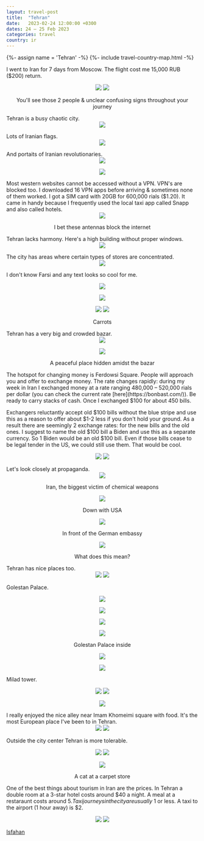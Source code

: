 ```yaml
---
layout: travel-post
title:  "Tehran"
date:   2023-02-24 12:00:00 +0300
dates: 24 – 25 Feb 2023
categories: travel
country: ir
---
```

{%- assign name = 'Tehran' -%}
{%- include travel-country-map.html -%}

I went to Iran for 7 days from Moscow. The flight cost me 15,000 RUB ($200) return.
<center>
    <div class="side-by-side">
        <img src="{{site.baseurl}}/assets/img/tehran/1.jpg" />
        <img src="{{site.baseurl}}/assets/img/tehran/2.jpg" />
    </div>
    <p class="image-label">
    You'll see those 2 people & unclear confusing signs throughout your journey
    </p>
</center>
Tehran is a busy chaotic city.
<center>
<img src="{{site.baseurl}}/assets/img/tehran/4.jpg" />
<p class="image-label">
</p>
</center>
Lots of Iranian flags.
<center>
<img src="{{site.baseurl}}/assets/img/tehran/3.jpg" />
<p class="image-label">
</p>
</center>
And portaits of Iranian revolutionaries.
<center>
<img src="{{site.baseurl}}/assets/img/tehran/5.jpg" />
<p class="image-label">
</p>
</center>
<center>
<img src="{{site.baseurl}}/assets/img/tehran/30.jpg" />
<p class="image-label">
</p>
</center>
Most western websites cannot be accessed without a VPN. VPN's are blocked too. I downloaded 16 VPN apps before arriving & sometimes none of them worked. I got a SIM card with 20GB for 600,000 rials ($1.20). It came in handy because I frequently used the local taxi app called Snapp and also called hotels.
<center>
<img src="{{site.baseurl}}/assets/img/tehran/6.jpg" />
<p class="image-label">
I bet these antennas block the internet
</p>
</center>
Tehran lacks harmony. Here's a high building without proper windows.
<center>
<img src="{{site.baseurl}}/assets/img/tehran/7.jpg" />
<p class="image-label">
</p>
</center>
The city has areas where certain types of stores are concentrated. 
<center>
<img src="{{site.baseurl}}/assets/img/tehran/9.jpg" />
<p class="image-label">
</p>
</center>

I don't know Farsi and any text looks so cool for me.
<center>
<img src="{{site.baseurl}}/assets/img/tehran/21.jpg" />
<p class="image-label">
</p>
</center>
<center>
<img src="{{site.baseurl}}/assets/img/tehran/8.jpg" />
<p class="image-label">
</p>
</center>

<center>
    <div class="side-by-side">
        <img src="{{site.baseurl}}/assets/img/tehran/23.jpg" />
        <img src="{{site.baseurl}}/assets/img/tehran/22.jpg" />
    </div>
    <p class="image-label">Carrots</p>
</center>
Tehran has a very big and crowded bazar.
<center>
<img src="{{site.baseurl}}/assets/img/tehran/10.jpg" />
<p class="image-label">
</p>
</center>
<center>
<img src="{{site.baseurl}}/assets/img/tehran/11.jpg" />
<p class="image-label">
A peaceful place hidden amidst the bazar
</p>
</center>
The hotspot for changing money is Ferdowsi Square. People will approach you and offer to exchange money. The rate changes rapidly: during my week in Iran I exchanged money at a rate ranging 480,000 – 520,000 rials per dollar (you can check the current rate [here](https://bonbast.com/)). Be ready to carry stacks of cash. Once I exchanged $100 for about 450 bills.   

Exchangers reluctantly accept old $100 bills without the blue stripe and use this as a reason to offer about $1-2 less if you don't hold your ground. As a result there are seemingly 2 exchange rates: for the new bills and the old ones. I suggest to name the old $100 bill a Biden and use this as a separate currency. So 1 Biden would be an old $100 bill. Even if those bills cease to be legal tender in the US, we could still use them. That would be cool.
<center>
    <div class="side-by-side">
        <img src="{{site.baseurl}}/assets/img/tehran/14.jpg" />
        <img src="{{site.baseurl}}/assets/img/tehran/15.jpg" />
    </div>
    <p class="image-label"></p>
</center>
Let's look closely at propaganda.
<center>
<img src="{{site.baseurl}}/assets/img/tehran/13.jpg" />
<p class="image-label">
Iran, the biggest victim of chemical weapons
</p>
</center>
<center>
<img src="{{site.baseurl}}/assets/img/tehran/16.jpg" />
<p class="image-label">
Down with USA
</p>
</center>
<center>
    <div class="side-by-side">
        <div>
        <img src="{{site.baseurl}}/assets/img/tehran/17.jpg" />
        <p class="image-label">In front of the German embassy</p>
        </div>
        <div>
        <img src="{{site.baseurl}}/assets/img/tehran/18.jpg" />
        <p class="image-label">What does this mean?</p>
        </div>
    </div>
</center>
Tehran has nice places too.
<center>
    <div class="side-by-side">
        <img src="{{site.baseurl}}/assets/img/tehran/19.jpg" />
        <img src="{{site.baseurl}}/assets/img/tehran/20.jpg" />
    </div>
    <p class="image-label"></p>
</center>


Golestan Palace.
<center>
<img src="{{site.baseurl}}/assets/img/tehran/24.jpg" />
<p class="image-label">
</p>
</center>
<center>
<img src="{{site.baseurl}}/assets/img/tehran/28.jpg" />
<p class="image-label">
</p>
</center>

<center>
<img src="{{site.baseurl}}/assets/img/tehran/26.jpg" />
<p class="image-label">
</p>
</center>
<center>
<img src="{{site.baseurl}}/assets/img/tehran/27.jpg" />
<p class="image-label">
Golestan Palace inside
</p>
</center>
<center>
<img src="{{site.baseurl}}/assets/img/tehran/25.jpg" />
<p class="image-label">
</p>
</center>

<center>
<img src="{{site.baseurl}}/assets/img/tehran/29.jpg" />
<p class="image-label">
</p>
</center>

Milad tower.
<center>
    <div class="side-by-side">
        <img src="{{site.baseurl}}/assets/img/tehran/31.jpg" />
        <img src="{{site.baseurl}}/assets/img/tehran/32.jpg" />
    </div>
    <p class="image-label"></p>
</center>
<center>
<img src="{{site.baseurl}}/assets/img/tehran/33.jpg" />
<p class="image-label">
</p>
</center>
I really enjoyed the nice alley near Imam Khomeimi square with food. It's the most European place I've been to in Tehran.
<center>
    <div class="side-by-side">
        <img src="{{site.baseurl}}/assets/img/tehran/34.jpg" />
        <img src="{{site.baseurl}}/assets/img/tehran/35.jpg" />
    </div>
    <p class="image-label"></p>
</center>

Outside the city center Tehran is more tolerable.
<center>
    <div class="side-by-side">
        <img src="{{site.baseurl}}/assets/img/tehran/36-1.jpg" />
        <img src="{{site.baseurl}}/assets/img/tehran/36.jpg" />
    </div>
    <p class="image-label"></p>
</center>
<center>
<img src="{{site.baseurl}}/assets/img/tehran/12.jpg" />
<p class="image-label">
A cat at a carpet store
</p>
</center>

One of the best things about tourism in Iran are the prices. In Tehran a double room at a 3-star hotel costs around $40 a night. A meal at a restaraunt costs around $5. Taxi journeys in the city are usually ~$1 or less. A taxi to the airport (1 hour away) is $2. 

<center>
    <div class="side-by-side">
        <img src="{{site.baseurl}}/assets/img/tehran/37-1.jpg" />
        <img src="{{site.baseurl}}/assets/img/tehran/37.jpg" />
    </div>
    <p class="image-label"></p>
</center>

<a class="next" href="/travel/2023/isfahan">
Isfahan
</a>